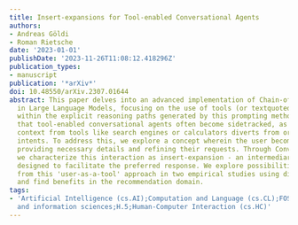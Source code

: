 ```yaml
---
title: Insert-expansions for Tool-enabled Conversational Agents
authors:
- Andreas Göldi
- Roman Rietsche
date: '2023-01-01'
publishDate: '2023-11-26T11:08:12.418296Z'
publication_types:
- manuscript
publication: '*arXiv*'
doi: 10.48550/arXiv.2307.01644
abstract: This paper delves into an advanced implementation of Chain-of-Thought-Prompting
  in Large Language Models, focusing on the use of tools (or textquotedblplug-instextquotedbl)
  within the explicit reasoning paths generated by this prompting method. We find
  that tool-enabled conversational agents often become sidetracked, as additional
  context from tools like search engines or calculators diverts from original user
  intents. To address this, we explore a concept wherein the user becomes the tool,
  providing necessary details and refining their requests. Through Conversation Analysis,
  we characterize this interaction as insert-expansion - an intermediary conversation
  designed to facilitate the preferred response. We explore possibilities arising
  from this 'user-as-a-tool' approach in two empirical studies using direct comparison,
  and find benefits in the recommendation domain.
tags:
- 'Artificial Intelligence (cs.AI);Computation and Language (cs.CL);FOS: Computer
  and information sciences;H.5;Human-Computer Interaction (cs.HC)'
---
```


